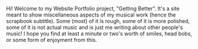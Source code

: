 Hi! Welcome to my Website Portfolio project, "Getting Better". It's a site meant to show miscellaneous aspects of my musical work (hence the scrapbook subtitle). Some (most) of it is rough, some of it is more polished, some of it is not actual music and is just me writing about other people's music! I hope you find at least a minute or two's worth of smiles, head bobs, or some form of enjoyment from this.
